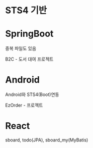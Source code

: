 # STS4 기반

# SpringBoot
중복 파일도 있음

B2C - 도서 대여 프로젝트
# Android
Android와 STS4(Boot)연동

EzOrder - 프로젝트
# React
sboard, todo(JPA), sboard_my(MyBatis)
